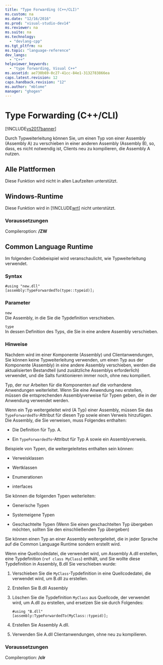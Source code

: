 ```yaml
---
title: "Type Forwarding (C++/CLI)"
ms.custom: na
ms.date: "12/16/2016"
ms.prod: "visual-studio-dev14"
ms.reviewer: na
ms.suite: na
ms.technology: 
  - "devlang-cpp"
ms.tgt_pltfrm: na
ms.topic: "language-reference"
dev_langs: 
  - "C++"
helpviewer_keywords: 
  - "type forwarding, Visual C++"
ms.assetid: ae730b69-0c27-41cc-84e1-3132783866ea
caps.latest.revision: 12
caps.handback.revision: "12"
ms.author: "mblome"
manager: "ghogen"
---
```

# Type Forwarding (C++/CLI)
[!INCLUDE[vs2017banner](../assembler/inline/includes/vs2017banner.md)]

Durch Typweiterleitung können Sie, um einen Typ von einer Assembly \(Assembly A\) zu verschieben in einer anderen Assembly \(Assembly B\), so, dass, es nicht notwendig ist, Clients neu zu kompilieren, die Assembly A nutzen.  
  
## Alle Plattformen  
 Diese Funktion wird nicht in allen Laufzeiten unterstützt.  
  
## Windows\-Runtime  
 Diese Funktion wird in [!INCLUDE[wrt](../atl/reference/includes/wrt_md.md)] nicht unterstützt.  
  
### Voraussetzungen  
 Compileroption: **\/ZW**  
  
## Common Language Runtime  
 Im folgenden Codebeispiel wird veranschaulicht, wie Typweiterleitung verwendet.  
  
### Syntax  
  
```  
#using "new.dll"  
[assembly:TypeForwardedTo(type::typeid)];  
```  
  
### Parameter  
 `new`  
 Die Assembly, in die Sie die Typdefinition verschieben.  
  
 `type`  
 In dessen Definition des Typs, die Sie in eine andere Assembly verschieben.  
  
### Hinweise  
 Nachdem wird im einer Komponente \(Assembly\) und Clientanwendungen, Sie können keine Typweiterleitung verwenden, um einen Typ aus der Komponente \(Assembly\) in eine andere Assembly verschieben, werden die aktualisierten Bestandteil \(und zusätzliche Assemblys erforderlich\) verwendet, und die Salts funktionieren immer noch, ohne neu kompiliert.  
  
 Typ, der nur Arbeiten für die Komponenten auf die vorhandene Anwendungen weiterleitet.  Wenn Sie eine Anwendung neu erstellen, müssen die entsprechenden Assemblyverweise für Typen geben, die in der Anwendung verwendet werden.  
  
 Wenn ein Typ weitergeleitet wird \(A Typ\) einer Assembly, müssen Sie das `TypeForwardedTo`\-Attribut für diesen Typ sowie einen Verweis hinzufügen.  Die Assembly, die Sie verweisen, muss Folgendes enthalten:  
  
-   Die Definition für Typ. A.  
  
-   Ein `TypeForwardedTo`\-Attribut für Typ A sowie ein Assemblyverweis.  
  
 Beispiele von Typen, die weitergeleitetes enthalten sein können:  
  
-   Verweisklassen  
  
-   Wertklassen  
  
-   Enumerationen  
  
-   interfaces  
  
 Sie können die folgenden Typen weiterleiten:  
  
-   Generische Typen  
  
-   Systemeigene Typen  
  
-   Geschachtelte Typen \(Wenn Sie einen geschachtelten Typ übergeben möchten, sollten Sie den einschließenden Typ übergeben\)  
  
 Sie können einen Typ an einer Assembly weitergeleitet, die in jeder Sprache auf die Common Language Runtime sondern erstellt wird.  
  
 Wenn eine Quellcodedatei, die verwendet wird, um Assembly A.dll erstellen, eine Typdefinition \(`ref class MyClass`\) enthält, und Sie wollte diese Typdefinition in Assembly, B.dll Sie verschieben wurde:  
  
1.  Verschieben Sie die `MyClass`\-Typdefinition in eine Quellcodedatei, die verwendet wird, um B.dll zu erstellen.  
  
2.  Erstellen Sie B.dll Assembly  
  
3.  Löschen Sie die Typdefinition `MyClass` aus Quellcode, der verwendet wird, um A.dll zu erstellen, und ersetzen Sie sie durch Folgendes:  
  
    ```  
    #using "B.dll"  
    [assembly:TypeForwardedTo(MyClass::typeid)];  
    ```  
  
4.  Erstellen Sie Assembly A.dll.  
  
5.  Verwenden Sie A.dll Clientanwendungen, ohne neu zu kompilieren.  
  
### Voraussetzungen  
 Compileroption: **\/clr**